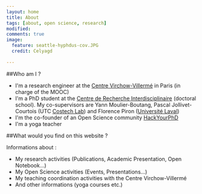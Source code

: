 ```yaml
---
layout: home
title: About 
tags: [about, open science, research]
modified:
comments: true
image:
  feature: seattle-hyphdus-cov.JPG
  credit: Celyagd
  
---
```

##Who am I ?

- I'm a research engineer at the [Centre Virchow-Villermé](virchowvillerme.eu) in Paris (in charge of the MOOC) 
- I'm a PhD student at the [Centre de Recherche Interdisciplinaire](http://cri-paris.org/) (doctoral school). My co-supervisors are Yann Moulier-Boutang, Pascal Jollivet-Courtois (UTC [Costech Lab](http://www.utc.fr/costech/)) and Florence Piron ([Université Laval](http://www2.ulaval.ca/en/home.html))
- I'm the co-founder of an Open Science community [HackYourPhD](hackyourphd.org)
- I'm a yoga teacher

##What would you find on this website ? 

Informations about : 

- My research activities (Publications, Academic Presentation, Open Notebook...)
- My Open Science activities (Events, Presentations...)
- My teaching coordination activities with the Centre Virchow-Villermé
- And other informations (yoga courses etc.)